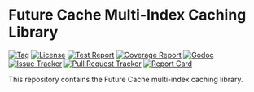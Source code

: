 # Future Cache Multi-Index Caching Library

[![Tag](https://img.shields.io/github/tag/klmitch/fcache.svg)](https://github.com/klmitch/fcache/tags)
[![License](https://img.shields.io/hexpm/l/plug.svg)](https://github.com/klmitch/fcache/blob/master/LICENSE)
[![Test Report](https://travis-ci.org/klmitch/fcache.svg?branch=master)](https://travis-ci.org/klmitch/fcache)
[![Coverage Report](https://coveralls.io/repos/github/klmitch/fcache/badge.svg?branch=master)](https://coveralls.io/github/klmitch/fcache?branch=master)
[![Godoc](https://pkg.go.dev/badge/github.com/klmitch/fcache)](https://pkg.go.dev/github.com/klmitch/fcache)
[![Issue Tracker](https://img.shields.io/github/issues/klmitch/fcache.svg)](https://github.com/klmitch/fcache/issues)
[![Pull Request Tracker](https://img.shields.io/github/issues-pr/klmitch/fcache.svg)](https://github.com/klmitch/fcache/pulls)
[![Report Card](https://goreportcard.com/badge/github.com/klmitch/fcache)](https://goreportcard.com/report/github.com/klmitch/fcache)

This repository contains the Future Cache multi-index caching library.
